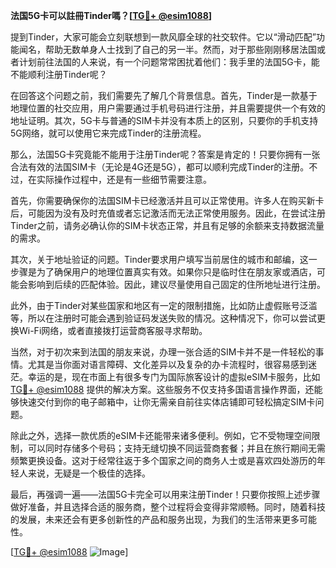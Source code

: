 **法国5G卡可以註冊Tinder嗎？[[TG💪+ @esim1088](https://t.me/s/esim1088)]**

提到Tinder，大家可能会立刻联想到一款风靡全球的社交软件。它以“滑动匹配”功能闻名，帮助无数单身人士找到了自己的另一半。然而，对于那些刚刚移居法国或者计划前往法国的人来说，有一个问题常常困扰着他们：我手里的法国5G卡，能不能顺利注册Tinder呢？

在回答这个问题之前，我们需要先了解几个背景信息。首先，Tinder是一款基于地理位置的社交应用，用户需要通过手机号码进行注册，并且需要提供一个有效的地址证明。其次，5G卡与普通的SIM卡并没有本质上的区别，只要你的手机支持5G网络，就可以使用它来完成Tinder的注册流程。

那么，法国5G卡究竟能不能用于注册Tinder呢？答案是肯定的！只要你拥有一张合法有效的法国SIM卡（无论是4G还是5G），都可以顺利完成Tinder的注册。不过，在实际操作过程中，还是有一些细节需要注意。

首先，你需要确保你的法国SIM卡已经激活并且可以正常使用。许多人在购买新卡后，可能因为没有及时充值或者忘记激活而无法正常使用服务。因此，在尝试注册Tinder之前，请务必确认你的SIM卡状态正常，并且有足够的余额来支持数据流量的需求。

其次，关于地址验证的问题。Tinder要求用户填写当前居住的城市和邮编，这一步骤是为了确保用户的地理位置真实有效。如果你只是临时住在朋友家或酒店，可能会影响到后续的匹配体验。因此，建议尽量使用自己固定的住所地址进行注册。

此外，由于Tinder对某些国家和地区有一定的限制措施，比如防止虚假账号泛滥等，所以在注册时可能会遇到验证码发送失败的情况。这种情况下，你可以尝试更换Wi-Fi网络，或者直接拨打运营商客服寻求帮助。

当然，对于初次来到法国的朋友来说，办理一张合适的SIM卡并不是一件轻松的事情。尤其是当你面对语言障碍、文化差异以及复杂的办卡流程时，很容易感到迷茫。幸运的是，现在市面上有很多专门为国际旅客设计的虚拟eSIM卡服务，比如[TG💪+ @esim1088](https://t.me/s/esim1088) 提供的解决方案。这些服务不仅支持多国语言操作界面，还能够快速交付到你的电子邮箱中，让你无需亲自前往实体店铺即可轻松搞定SIM卡问题。

除此之外，选择一款优质的eSIM卡还能带来诸多便利。例如，它不受物理空间限制，可以同时存储多个号码；支持无缝切换不同运营商套餐；并且在旅行期间无需频繁更换设备。这对于经常往返于多个国家之间的商务人士或是喜欢四处游历的年轻人来说，无疑是一个极佳的选择。

最后，再强调一遍——法国5G卡完全可以用来注册Tinder！只要你按照上述步骤做好准备，并且选择合适的服务商，整个过程将会变得非常顺畅。同时，随着科技的发展，未来还会有更多创新性的产品和服务出现，为我们的生活带来更多可能性。

[[TG💪+ @esim1088](https://t.me/s/esim1088) ![Image](https://i.postimg.cc/4NQfJmqS/Snipaste-2025-05-13-00-14-12.png)]